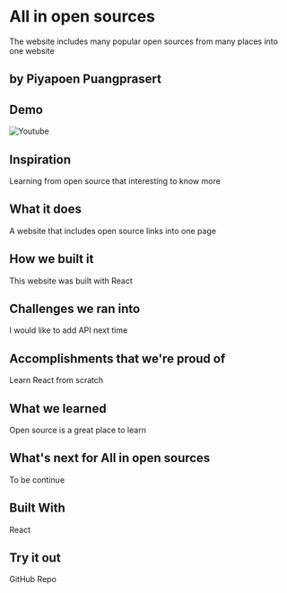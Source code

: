 # All in open sources
The website includes many popular open sources from many places into one website
## by Piyapoen Puangprasert

## Demo 
![Youtube](https://youtu.be/fDFx5ZzPemE)

## Inspiration
Learning from open source that interesting to know more

## What it does
A website that includes open source links into one page

## How we built it
This website was built with React

## Challenges we ran into
I would like to add API next time

## Accomplishments that we're proud of
Learn React from scratch

## What we learned
Open source is a great place to learn

## What's next for All in open sources
To be continue

## Built With
React

## Try it out

GitHub Repo
